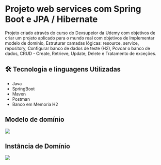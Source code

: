 
# Projeto web services com Spring Boot e JPA / Hibernate

Projeto criado através do curso do Devsupeior da Udemy com objetivos de criar um projeto aplicado para o mundo real com objetivos de Implementar modelo de domínio, Estruturar camadas lógicas: resource, service, repository, Configurar banco de dados de teste (H2), Povoar o banco de dados, CRUD - Create, Retrieve, Update, Delete e Tratamento de exceções.


## 🛠 Tecnologia e linguagens Utilizadas
- Java
- SpringBoot
- Maven
- Postman
- Banco em Memoria H2

## Modelo de domínio
<img src="https://github.com/ErikRodrigues-Dev/workshop-pringboot-jpa/assets/103855533/2d248844-b6c1-4f42-bc27-252c09cdd8d0">


## Instância de Domínio

<img src="https://github.com/ErikRodrigues-Dev/workshop-pringboot-jpa/assets/103855533/2d248844-b6c1-4f42-bc27-252c09cdd8d0">
